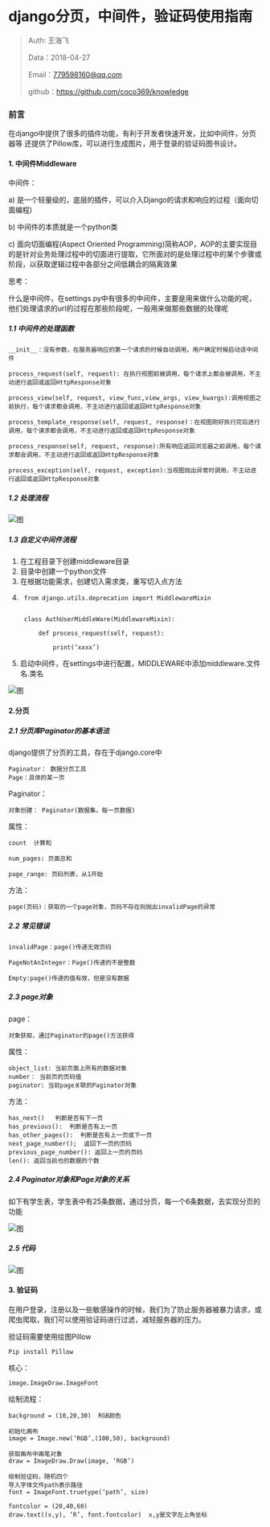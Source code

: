 
# django分页，中间件，验证码使用指南

>Auth: 王海飞
>
>Data：2018-04-27
>
>Email：779598160@qq.com
>
>github：https://github.com/coco369/knowledge 

### 前言
在django中提供了很多的插件功能，有利于开发者快速开发，比如中间件，分页器等
还提供了Pillow库，可以进行生成图片，用于登录的验证码图书设计。

#### 1. 中间件Middleware

中间件：

a) 是一个轻量级的，底层的插件，可以介入Django的请求和响应的过程（面向切面编程)

b) 中间件的本质就是一个python类

c) 面向切面编程(Aspect Oriented Programming)简称AOP，AOP的主要实现目的是针对业务处理过程中的切面进行提取，它所面对的是处理过程中的某个步骤或阶段，以获取逻辑过程中各部分之间低耦合的隔离效果


思考：

什么是中间件，在settings.py中有很多的中间件，主要是用来做什么功能的呢，他们处理请求的url的过程在那些阶段呢，一般用来做那些数据的处理呢

##### 1.1 中间件的处理函数

	__init__：没有参数，在服务器响应的第一个请求的时候自动调用，用户确定时候启动该中间件
	
	process_request(self, request): 在执行视图前被调用，每个请求上都会被调用，不主动进行返回或返回HttpResponse对象
	
	process_view(self, request, view_func,view_args, view_kwargs):调用视图之前执行，每个请求都会调用，不主动进行返回或返回HttpResponse对象
	
	process_template_response(self, request, response)：在视图刚好执行完后进行调用，每个请求都会调用，不主动进行返回或返回HttpResponse对象
	
	process_response(self, request, response):所有响应返回浏览器之前调用，每个请求都会调用，不主动进行返回或返回HttpResponse对象
	
	process_exception(self, request, exception):当视图抛出异常时调用，不主动进行返回或返回HttpResponse对象

##### 1.2 处理流程

![图](images/django_middleware_liucheng.png)

##### 1.3 自定义中间件流程

1. 在工程目录下创建middleware目录
2. 目录中创建一个python文件
4. 在根据功能需求，创建切入需求类，重写切入点方法
5. 
		from django.utils.deprecation import MiddlewareMixin


        class AuthUserMiddleWare(MiddlewareMixin):

            def process_request(self, request):

            	print(‘xxxx’)


5. 启动中间件，在settings中进行配置，MIDDLEWARE中添加middleware.文件名.类名

![图](images/django_middleware_user_auth.png)


#### 2.分页

##### 2.1 分页库Paginator的基本语法

django提供了分页的工具，存在于django.core中

	Paginator： 数据分页工具
	Page：具体的某一页

Paginator：

	对象创建： Paginator(数据集，每一页数据)

属性：

	count  计算和

	num_pages: 页面总和

	page_range: 页码列表，从1开始

方法：

	page(页码)：获取的一个page对象，页码不存在则抛出invalidPage的异常


##### 2.2 常见错误

	invalidPage：page()传递无效页码
	
	PageNotAnInteger：Page()传递的不是整数
	
	Empty:page()传递的值有效，但是没有数据


##### 2.3 page对象

page：

	对象获取，通过Paginator的page()方法获得

属性：

	object_list: 当前页面上所有的数据对象
	number： 当前页的页码值
	paginator: 当前page关联的Paginator对象

方法：

	has_next()   判断是否有下一页
	has_previous():  判断是否有上一页
	has_other_pages():  判断是否有上一页或下一页
	next_page_number();  返回下一页的页码
	previous_page_number(): 返回上一页的页码
	len(): 返回当前也的数据的个数

##### 2.4 Paginator对象和Page对象的关系

如下有学生表，学生表中有25条数据，通过分页，每一个6条数据，去实现分页的功能

 ![图](images/django_paginator.png)

##### 2.5 代码

![图](images/django_paginator_daima.png)



#### 3. 验证码

在用户登录，注册以及一些敏感操作的时候，我们为了防止服务器被暴力请求，或爬虫爬取，我们可以使用验证码进行过滤，减轻服务器的压力。

验证码需要使用绘图Pillow

	Pip install Pillow
核心：

	image.ImageDraw.ImageFont

绘制流程：

	background = (10,20,30)  RGB颜色

	初始化画布 
	image = Image.new(‘RGB’,(100,50), background)

	获取画布中画笔对象
	draw = ImageDraw.Draw(image, ‘RGB’)

	绘制验证码，随机四个
	导入字体文件path表示路径
	font = ImageFont.truetype(‘path’, size)

	fontcolor = (20,40,60)
	draw.text((x,y), ‘R’, font.fontcolor)  x,y是文字左上角坐标

